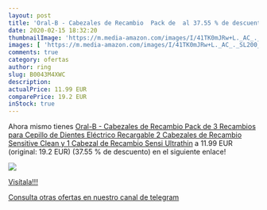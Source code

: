 ```yaml
---
layout: post
title: 'Oral-B - Cabezales de Recambio  Pack de  al 37.55 % de descuento'
date: 2020-02-15 18:32:20
thumbnailImage: 'https://m.media-amazon.com/images/I/41TK0mJRw+L._AC_._SL200_.jpg'
images: [ 'https://m.media-amazon.com/images/I/41TK0mJRw+L._AC_._SL200_.jpg' ]
comments: true
category: ofertas
author: ring
slug: B0043M4XWC
description:
actualPrice: 11.99 EUR
comparePrice: 19.2 EUR
inStock: true
---
```


Ahora mismo tienes [Oral-B - Cabezales de Recambio  Pack de 3 Recambios para Cepillo de Dientes Eléctrico Recargable  2 Cabezales de Recambio Sensitive Clean y 1 Cabezal de Recambio Sensi Ultrathin](https://www.amazon.com/dp/B0043M4XWC/?tag=redken08-20) a 11.99 EUR (original: 19.2 EUR) (37.55 %  de descuento) en el siguiente enlace!

[![](https://m.media-amazon.com/images/I/41TK0mJRw+L._AC_._SL200_.jpg)](https://www.amazon.com/dp/B0043M4XWC/?tag=redken08-20)

[Visítala!!!](https://www.amazon.com/dp/B0043M4XWC/?tag=redken08-20)

[Consulta otras ofertas en nuestro canal de telegram](https://t.me/s/ofertas25)
